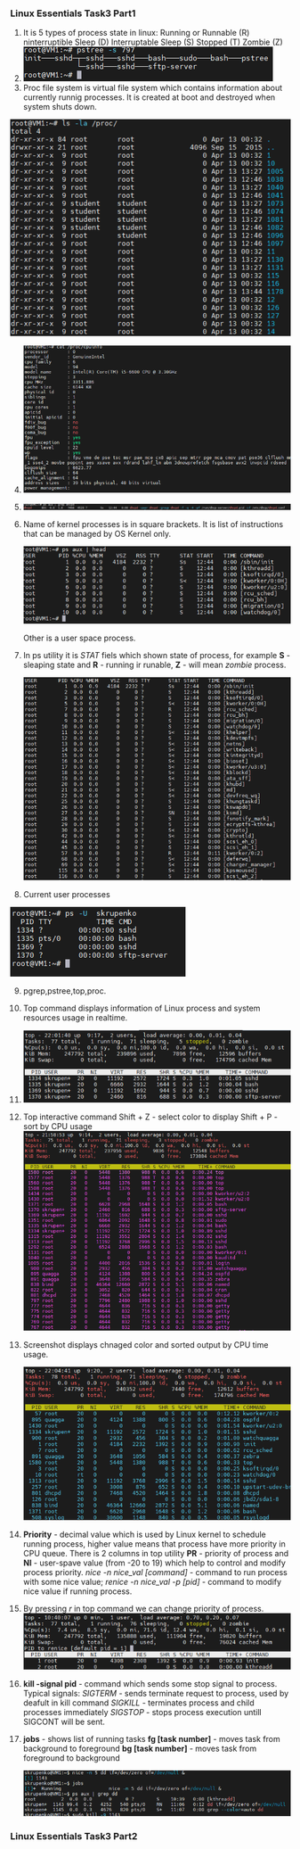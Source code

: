 ### Linux Essentials  Task3 Part1
1. It is 5 types of process state in linux:
    Running or Runnable (R)
    ninterruptible Sleep (D)
    Interruptable Sleep (S)
    Stopped (T)
    Zombie (Z)
2. 
    ![alt pstree](images/t3_2.png)
3. Proc file system is virtual file system which contains information about currently runnig  processes. It is created at boot and destroyed when system shuts down.

  ![alt proc ls](images/t3_3.png)

4. 
   ![alt cpuinfo](images/t3_4.png)

5. 
    ![alt ps](images/t3_5.png)

6. Name of kernel processes is in square brackets. It is list of instructions  that can be managed by OS Kernel only.
  
    ![alt kernel proc](images/t3_6.png)

    Other is a user space process.
7.  In ps utility it is *STAT* fiels which shown state of process, for example **S** - sleaping state and **R** - running ir runable, **Z** - will mean *zombie* process.

    ![alt states](images/t3_7.png)

8.  Current user processes

   ![alt user proces](images/t3_8.png)

9.  pgrep,pstree,top,proc.

10. Top command displays information of Linux process and system resources usage in realtime.

11. ![alt top by user](images/t3_11.png)

12. Top interactive command
    Shift + Z - select color to display
    Shift + P - sort by CPU usage
     ![alt top interactive](images/t3_12.png)

13. Screenshot displays chnaged color and sorted output by CPU time usage.

     ![alt top interactive](images/t3_13.png)
14. **Priority** - decimal value which is used by Linux kernel to schedule running process, higher value means that process have more priority in CPU queue. There is 2 columns in top utility **PR** - priority of process and **NI** - user-spave value (from -20 to 19) which help to control and modify process priority. 
   *nice -n nice_val [command]* - command to run process with some nice value;
   *renice -n nice_val -p [pid]* - command to modify nice value if running process.
15. By pressing *r* in top command we can change priority of process.
     ![alt top renice](images/t3_15.png)

16. **kill -signal pid** - command which sends some stop signal to process. Typical signals: *SIGTERM* - sends terminate request to process, used by deafult in kill command
*SIGKILL* - terminates process and child processes immediately 
*SIGSTOP* - stops process execution untill SIGCONT will be sent.
17. 
    **jobs** - shows list of running tasks
    **fg [task number]** - moves task from background to foreground
    **bg [task number]** -  moves task from foreground to background

    ![alt top interactive](images/t3_17.png)
    
### Linux Essentials  Task3 Part2

    